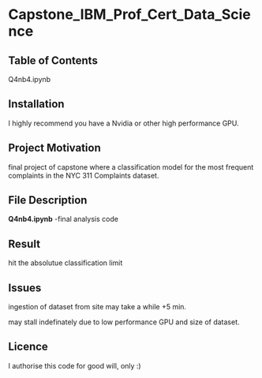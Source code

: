 # Capstone_IBM_Prof_Cert_Data_Science

## Table of Contents

Q4nb4.ipynb

## Installation

I highly recommend you have a Nvidia or other high performance GPU.

## Project Motivation

final project of capstone where a classification model for the most frequent complaints in the NYC 311 Complaints dataset.

## File Description

**Q4nb4.ipynb** -final analysis code

## Result
 
hit the absolutue classification limit

## Issues

ingestion of dataset from site may take a while +5 min.

may stall indefinately due to low performance GPU and size of dataset.

## Licence

I authorise this code for good will, only :)
